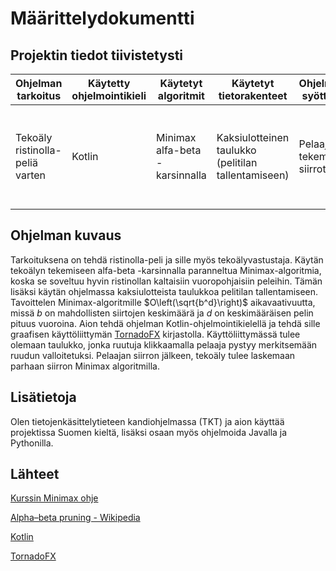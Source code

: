 # Määrittelydokumentti

## Projektin tiedot tiivistetysti

| Ohjelman tarkoitus              | Käytetty ohjelmointikieli | Käytetyt algoritmit            | Käytetyt tietorakenteet                             | Ohjelman syötteet        | Tavoiteltu aikavaativuus                                                                                                  | Tavoiteltu tilavaativuus                                                                            | Opetusohjelma | Kieli |
| ------------------------------- | ------------------------- | ------------------------------ | --------------------------------------------------- | ------------------------ | ------------------------------------------------------------------------------------------------------------------------- | --------------------------------------------------------------------------------------------------- | ------------- | ----- |
| Tekoäly ristinolla-peliä varten | Kotlin                    | Minimax alfa-beta -karsinnalla | Kaksiulotteinen taulukko (pelitilan tallentamiseen) | Pelaajan tekemät siirrot | $O\left(\sqrt{b^d}\right)$, missä $b$ on mahdollisten siirtojen keskimäärä ja $d$ on keskimääräisen pelin pituus vuoroina | $O\left(rc\right)$, missä $r$ on pelitaulukon rivien määrä ja $c$ on pelitaulukon sarakkeiden määrä | TKT           | Suomi |

## Ohjelman kuvaus

Tarkoituksena on tehdä ristinolla-peli ja sille myös tekoälyvastustaja. Käytän tekoälyn tekemiseen alfa-beta -karsinnalla paranneltua Minimax-algoritmia, koska se soveltuu hyvin ristinollan kaltaisiin vuoropohjaisiin peleihin. Tämän lisäksi käytän ohjelmassa kaksiulotteista taulukkoa pelitilan tallentamiseen. Tavoittelen Minimax-algoritmille $O\left(\sqrt{b^d}\right)$ aikavaativuutta, missä $b$ on mahdollisten siirtojen keskimäärä ja $d$ on keskimääräisen pelin pituus vuoroina. Aion tehdä ohjelman Kotlin-ohjelmointikielellä ja tehdä sille graafisen käyttöliittymän [TornadoFX](https://tornadofx.io/) kirjastolla. Käyttöliittymässä tulee olemaan taulukko, jonka ruutuja klikkaamalla pelaaja pystyy merkitsemään ruudun valloitetuksi. Pelaajan siirron jälkeen, tekoäly tulee laskemaan parhaan siirron Minimax algoritmilla.

## Lisätietoja

Olen tietojenkäsittelytieteen kandiohjelmassa (TKT) ja aion käyttää projektissa Suomen kieltä, lisäksi osaan myös ohjelmoida Javalla ja Pythonilla.

## Lähteet

[Kurssin Minimax ohje](https://tiralabra.github.io/2023_p3/fi/aiheet/minimax.pdf)

[Alpha–beta pruning - Wikipedia](https://en.wikipedia.org/wiki/Alpha%E2%80%93beta_pruning)

[Kotlin](https://kotlinlang.org/)

[TornadoFX](https://tornadofx.io/)
